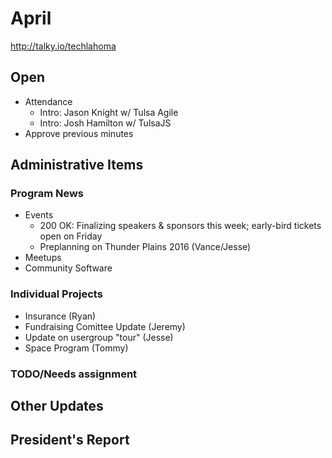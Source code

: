 # April
http://talky.io/techlahoma

## Open
* Attendance
  * Intro: Jason Knight w/ Tulsa Agile
  * Intro: Josh Hamilton w/ TulsaJS
* Approve previous minutes

## Administrative Items


### Program News
* Events
  * 200 OK: Finalizing speakers & sponsors this week; early-bird tickets open on Friday
  * Preplanning on Thunder Plains 2016 (Vance/Jesse)
* Meetups
* Community Software

### Individual Projects
- Insurance (Ryan)
- Fundraising Comittee Update (Jeremy)
 - Update on usergroup "tour" (Jesse)
- Space Program (Tommy)

### TODO/Needs assignment


## Other Updates

## President's Report
